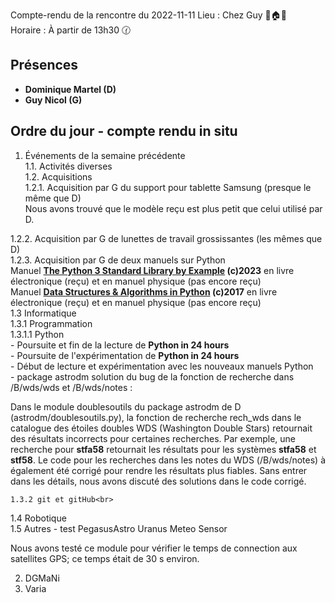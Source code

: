 Compte-rendu de la rencontre du 2022-11-11
Lieu :    Chez Guy 🌲🏠🌳  
Horaire : À partir de 13h30 🕜  
## Présences
* **Dominique Martel (D)**
* **Guy Nicol (G)**

## Ordre du jour - compte rendu in situ
1. Événements de la semaine précédente  
  1.1.  Activités diverses  
  1.2.  Acquisitions  
    1.2.1. Acquisition par G du support pour tablette Samsung  (presque le même que D)  
           Nous avons trouvé que le modèle reçu est plus petit que celui utilisé par D.  
   
1.2.2. Acquisition par G de lunettes de travail grossissantes (les mêmes que D)  
1.2.3. Acquisition par G de deux manuels sur Python  
       Manuel **[The Python 3 Standard Library by Example](https://www.informit.com/store/python-3-standard-library-by-example-9780134291055) (c)2023** en livre électronique (reçu) et en manuel physique (pas encore reçu)  
       Manuel **[Data Structures & Algorithms in Python](https://www.informit.com/store/data-structures-algorithms-in-python-9780134855684) (c)2017** en livre électronique (reçu) et en manuel physique (pas encore reçu)  
  1.3 Informatique  
    1.3.1 Programmation  
      1.3.1.1 Python  
               - Poursuite et fin de la lecture de **Python in 24 hours**  
               - Poursuite de l'expérimentation de **Python in 24 hours**  
               - Début de lecture et expérimentation avec les nouveaux manuels Python  
               - package astrodm solution du bug de la fonction de recherche dans /B/wds/wds et /B/wds/notes :
               
Dans le module doublesoutils du package astrodm de D (astrodm/doublesoutils.py), la fonction de recherche rech_wds dans le catalogue des étoiles doubles WDS (Washington Double Stars) retournait des résultats incorrects pour certaines recherches. Par exemple, une recherche pour **stfa58** retournait les résultats pour les systèmes **stfa58** et **stf58**.  Le code pour les recherches dans les notes du WDS (/B/wds/notes) à également été corrigé pour rendre les résultats plus fiables.  Sans entrer dans les détails, nous avons discuté des solutions dans le code corrigé.
               
    1.3.2 git et gitHub<br>
  1.4 Robotique  
  1.5 Autres 
    - test PegasusAstro Uranus Meteo Sensor
    
Nous avons testé ce module pour vérifier le temps de connection aux satellites GPS; ce temps était de 30 s environ.  

2. DGMaNi  
3. Varia  
